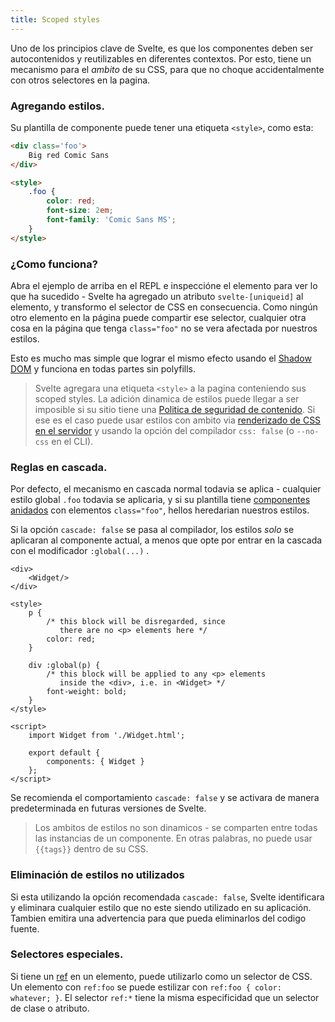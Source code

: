 ```yaml
---
title: Scoped styles
---
```


Uno de los principios clave de Svelte, es que los componentes deben ser autocontenidos y reutilizables en diferentes contextos. Por esto, tiene un mecanismo para el *ambito* de su CSS, para que no choque accidentalmente con otros selectores en la pagina.

### Agregando estilos.

Su plantilla de componente puede tener una etiqueta `<style>`, como esta:

```html
<div class='foo'>
	Big red Comic Sans
</div>

<style>
	.foo {
		color: red;
		font-size: 2em;
		font-family: 'Comic Sans MS';
	}
</style>
```


### ¿Como funciona?

Abra el ejemplo de arriba en el REPL e inspeccióne el elemento para ver lo que ha sucedido - Svelte ha agregado un atributo `svelte-[uniqueid]` al elemento, y transformo el selector de CSS en consecuencia. Como ningún otro elemento en la página puede compartir ese selector, cualquier otra cosa en la página que tenga `class="foo"` no se vera afectada por nuestros estilos.

Esto es mucho mas simple que lograr el mismo efecto usando el [Shadow DOM](http://caniuse.com/#search=shadow%20dom) y funciona en todas partes sin polyfills.

> Svelte agregara una etiqueta `<style>` a la pagina conteniendo sus scoped styles. La adición dinamica de estilos puede llegar a ser imposible si su sitio tiene una [Politica de seguridad de contenido](https://developer.mozilla.org/en-US/docs/Web/HTTP/CSP). Si ese es el caso puede usar estilos con ambito via [renderizado de CSS en el servidor](#rendering-css) y usando la opción del compilador  `css: false` (o `--no-css` en el CLI).


### Reglas en cascada.

Por defecto, el mecanismo en cascada normal todavia se aplica - cualquier estilo global `.foo` todavia se aplicaria, y si su plantilla tiene [componentes anidados](#nested-components) con elementos `class="foo"`, hellos heredarian nuestros estilos.

Si la opción `cascade: false` se pasa al compilador, los estilos *solo* se aplicaran al componente actual, a menos que opte por entrar en la cascada con el modificador `:global(...)` .

<!-- TODO `cascade: false` in the REPL -->

```html-no-repl
<div>
	<Widget/>
</div>

<style>
	p {
		/* this block will be disregarded, since
		   there are no <p> elements here */
		color: red;
	}

	div :global(p) {
		/* this block will be applied to any <p> elements
		   inside the <div>, i.e. in <Widget> */
		font-weight: bold;
	}
</style>

<script>
	import Widget from './Widget.html';

	export default {
		components: { Widget }
	};
</script>
```

Se recomienda el comportamiento `cascade: false` y se activara de manera predeterminada en futuras versiones de Svelte.

> Los ambitos de estilos no son dinamicos - se comparten entre todas las instancias de un componente. En otras palabras, no puede usar `{{tags}}` dentro de su CSS.

### Eliminación de estilos no utilizados

Si esta utilizando la opción recomendada `cascade: false`, Svelte identificara y eliminara cualquier estilo que no este siendo utilizado en su aplicación. Tambien emitira una advertencia para que pueda eliminarlos del codigo fuente.

### Selectores especiales.

Si tiene un [ref](#refs) en un elemento, puede utilizarlo como un selector de CSS. Un elemento con `ref:foo` se puede estilizar con `ref:foo { color: whatever; }`. El selector `ref:*` tiene la misma especificidad que un selector de clase o atributo.
